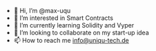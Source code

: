 - 👋 Hi, I’m @max-uqu
- 👀 I’m interested in Smart Contracts
- 🌱 I’m currently learning Solidity and Vyper
- 💞️ I’m looking to collaborate on my start-up idea
- 📫 How to reach me info@uniqu-tech.de

<!---
max-uqu/max-uqu is a ✨ special ✨ repository because its `README.md` (this file) appears on your GitHub profile.
You can click the Preview link to take a look at your changes.
--->

